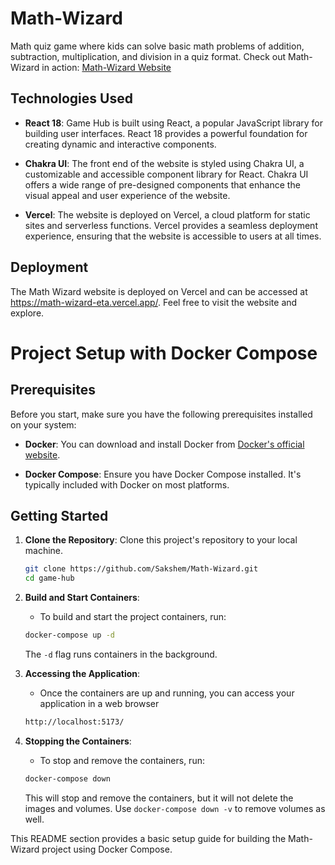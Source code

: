 # Math-Wizard
Math quiz game where kids can solve basic math problems of addition, subtraction, multiplication, and division in a quiz format.
Check out Math-Wizard in action: [Math-Wizard Website](https://math-wizard-eta.vercel.app/)

## Technologies Used

- **React 18**: Game Hub is built using React, a popular JavaScript library for building user interfaces. React 18 provides a powerful foundation for creating dynamic and interactive components.

- **Chakra UI**: The front end of the website is styled using Chakra UI, a customizable and accessible component library for React. Chakra UI offers a wide range of pre-designed components that enhance the visual appeal and user experience of the website.

- **Vercel**: The website is deployed on Vercel, a cloud platform for static sites and serverless functions. Vercel provides a seamless deployment experience, ensuring that the website is accessible to users at all times.

## Deployment

The Math Wizard website is deployed on Vercel and can be accessed at https://math-wizard-eta.vercel.app/. Feel free to visit the website and explore.

# Project Setup with Docker Compose

## Prerequisites

Before you start, make sure you have the following prerequisites installed on your system:

- **Docker**: You can download and install Docker from [Docker's official website](https://www.docker.com/get-started).

- **Docker Compose**: Ensure you have Docker Compose installed. It's typically included with Docker on most platforms.

## Getting Started

1. **Clone the Repository**: Clone this project's repository to your local machine.

    ```bash
    git clone https://github.com/Sakshem/Math-Wizard.git
    cd game-hub
    ```

2. **Build and Start Containers**:
    - To build and start the project containers, run:

    ```bash
    docker-compose up -d
    ```

    The `-d` flag runs containers in the background.

3. **Accessing the Application**:
    - Once the containers are up and running, you can access your application in a web browser 
    ```bash
    http://localhost:5173/
    ```

4. **Stopping the Containers**:
    - To stop and remove the containers, run:

    ```bash
    docker-compose down
    ```

    This will stop and remove the containers, but it will not delete the images and volumes. Use `docker-compose down -v` to remove volumes as well.

This README section provides a basic setup guide for building the Math-Wizard project using Docker Compose.
